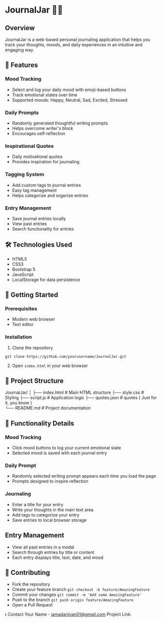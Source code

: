 # JournalJar 📓✨

## Overview
JournalJar is a web-based personal journaling application that helps you track your thoughts, moods, and daily experiences in an intuitive and engaging way.

## 🌟 Features

### Mood Tracking
- Select and log your daily mood with emoji-based buttons
- Track emotional states over time
- Supported moods: Happy, Neutral, Sad, Excited, Stressed

### Daily Prompts
- Randomly generated thoughtful writing prompts
- Helps overcome writer's block
- Encourages self-reflection

### Inspirational Quotes
- Daily motivational quotes
- Provides inspiration for journaling

### Tagging System
- Add custom tags to journal entries
- Easy tag management
- Helps categorize and organize entries

### Entry Management
- Save journal entries locally
- View past entries
- Search functionality for entries

## 🛠 Technologies Used
- HTML5
- CSS3
- Bootstrap 5
- JavaScript
- LocalStorage for data persistence

## 🚀 Getting Started

### Prerequisites
- Modern web browser
- Text editor

### Installation
1. Clone the repository
```
git clone https://github.com/yourusername/JournalJar.git
```
2. Open `index.html` in your web browser

## 📂 Project Structure
JournalJar/
│
├── index.html        # Main HTML structure
├── style.css         # Styling
├── script.js         # Application logic
├── quotes.json       # quotes ( Just for it, you know )      
└── README.md         # Project documentation

## 🔧 Functionality Details
### Mood Tracking
  - Click mood buttons to log your current emotional state
  - Selected mood is saved with each journal entry
### Daily Prompt
  - Randomly selected writing prompt appears each time you load the page
  - Prompts designed to inspire reflection
### Journaling
  - Enter a title for your entry
  - Write your thoughts in the main text area
  - Add tags to categorize your entry
  - Save entries to local browser storage
## Entry Management
  - View all past entries in a modal
  - Search through entries by title or content
  - Each entry displays title, text, date, and mood

## 🤝 Contributing
- Fork the repository
- Create your feature branch `git checkout -b feature/AmazingFeature`
- Commit your changes `git commit -m 'Add some AmazingFeature'`
- Push to the branch `git push origin feature/AmazingFeature`
- Open a Pull Request

📞 Contact
Your Name - jamadarjivan01@gmail.com
Project Link: 
